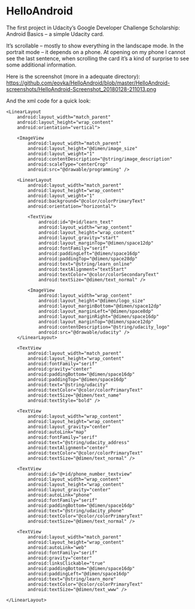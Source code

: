 # HelloAndroid

The first project in Udacity’s Google Developer Challenge Scholarship: Android Basics – a simple Udacity card.

It’s scrollable – mostly to show everything in the landscape mode. In the portrait mode – it depends on a phone. At opening on my phone I cannot see the last sentence, when scrolling the card it’s a kind of surprise to see some additional information.

Here is the screenshot (more in a adequate directory):
https://github.com/eovka/HelloAndroid/blob/master/HelloAndroid-screenshots/HelloAndroid-Screenshot_20180128-211013.png

And the xml code for a quick look:

<ScrollView xmlns:android="http://schemas.android.com/apk/res/android"
    xmlns:tools="http://schemas.android.com/tools"
    android:layout_width="match_parent"
    android:layout_height="match_parent"
    android:background="@color/colorPrimary"
    android:orientation="vertical"
    tools:context=".MainActivity">

    <LinearLayout
        android:layout_width="match_parent"
        android:layout_height="wrap_content"
        android:orientation="vertical">

        <ImageView
            android:layout_width="match_parent"
            android:layout_height="@dimen/image_size"
            android:layout_weight="1"
            android:contentDescription="@string/image_description"
            android:scaleType="centerCrop"
            android:src="@drawable/programming" />

        <LinearLayout
            android:layout_width="match_parent"
            android:layout_height="wrap_content"
            android:layout_weight="1"
            android:background="@color/colorPrimaryText"
            android:orientation="horizontal">

            <TextView
                android:id="@+id/learn_text"
                android:layout_width="wrap_content"
                android:layout_height="wrap_content"
                android:layout_gravity="start"
                android:layout_marginTop="@dimen/space12dp"
                android:fontFamily="serif"
                android:paddingLeft="@dimen/space16dp"
                android:paddingTop="@dimen/space28dp"
                android:text="@string/learn_online"
                android:textAlignment="textStart"
                android:textColor="@color/colorSecondaryText"
                android:textSize="@dimen/text_normal" />

            <ImageView
                android:layout_width="wrap_content"
                android:layout_height="@dimen/logo_size"
                android:layout_marginBottom="@dimen/space12dp"
                android:layout_marginLeft="@dimen/space8dp"
                android:layout_marginRight="@dimen/space16dp"
                android:layout_marginTop="@dimen/space12dp"
                android:contentDescription="@string/udacity_logo"
                android:src="@drawable/udacity" />
        </LinearLayout>

        <TextView
            android:layout_width="match_parent"
            android:layout_height="wrap_content"
            android:fontFamily="serif"
            android:gravity="center"
            android:paddingBottom="@dimen/space16dp"
            android:paddingTop="@dimen/space16dp"
            android:text="@string/udacity"
            android:textColor="@color/colorPrimaryText"
            android:textSize="@dimen/text_name"
            android:textStyle="bold" />

        <TextView
            android:layout_width="wrap_content"
            android:layout_height="wrap_content"
            android:layout_gravity="center"
            android:autoLink="map"
            android:fontFamily="serif"
            android:text="@string/udacity_address"
            android:textAlignment="center"
            android:textColor="@color/colorPrimaryText"
            android:textSize="@dimen/text_normal" />

        <TextView
            android:id="@+id/phone_number_textview"
            android:layout_width="wrap_content"
            android:layout_height="wrap_content"
            android:layout_gravity="center"
            android:autoLink="phone"
            android:fontFamily="serif"
            android:paddingBottom="@dimen/space16dp"
            android:text="@string/udacity_phone"
            android:textColor="@color/colorPrimaryText"
            android:textSize="@dimen/text_normal" />

        <TextView
            android:layout_width="match_parent"
            android:layout_height="wrap_content"
            android:autoLink="web"
            android:fontFamily="serif"
            android:gravity="center"
            android:linksClickable="true"
            android:paddingBottom="@dimen/space16dp"
            android:paddingLeft="@dimen/space16dp"
            android:text="@string/learn_more"
            android:textColor="@color/colorPrimaryText"
            android:textSize="@dimen/text_www" />

    </LinearLayout>
</ScrollView>
